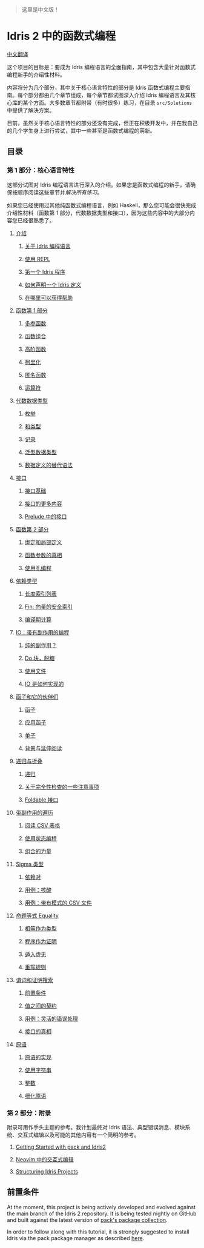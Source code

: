 > 这里是中文版！

# Idris 2 中的函数式编程

[中文翻译](https://github.com/running-grass/idris2-tutorial-zh/blob/main/translation/README.md)

这个项目的目标是：要成为 Idris 编程语言的全面指南，其中包含大量针对函数式编程新手的介绍性材料。

内容将分为几个部分，其中关于核心语言特性的部分是 Idris 函数式编程主要指南。每个部分都由几个章节组成，每个章节都试图深入介绍 Idris 编程语言及其核心库的某个方面。大多数章节都附带（有时很多）练习，在目录 `src/Solutions` 中提供了解决方案。

目前，虽然关于核心语言特性的部分还没有完成，但正在积极开发中，并在我自己的几个学生身上进行尝试，其中一些甚至是函数式编程的萌新。

## 目录

### 第 1 部分：核心语言特性

这部分试图对 Idris 编程语言进行深入的介绍。如果您是函数式编程的新手，请确保按顺序阅读这些章节并*解决所有练习*。

如果您已经使用过其他纯函数式编程语言，例如 Haskell，那么您可能会很快完成介绍性材料（函数第 1 部分，代数数据类型和接口），因为这些内容中的大部分内容您已经很熟悉了。

1. [介绍](src/Tutorial/Intro.md)

   1. [关于 Idris 编程语言](src/Tutorial/Intro.md#关于-Idris-编程语言)

   2. [使用 REPL](src/Tutorial/Intro.md#使用-REPL)

   3. [第一个 Idris 程序](src/Tutorial/Intro.md#第一个-Idris-程序)

   4. [如何声明一个 Idris 定义](src/Tutorial/Intro.md#如何声明一个-Idris-定义)

   5. [在哪里可以获得帮助](src/Tutorial/Intro.md#在哪里可以获得帮助)

2. [函数第 1 部分](src/Tutorial/Functions1.md)

   1. [多参函数](src/Tutorial/Functions1.md#多参函数)

   2. [函数组合](src/Tutorial/Functions1.md#函数组合])

   3. [高阶函数](src/Tutorial/Functions1.md#高阶函数)

   4. [柯里化](src/Tutorial/Functions1.md#柯里化)

   5. [匿名函数](src/Tutorial/Functions1.md#匿名函数)

   6. [运算符](src/Tutorial/Functions1.md#运算符)

3. [代数数据类型](src/Tutorial/DataTypes.md)

   1. [枚举](src/Tutorial/DataTypes.md#枚举)

   2. [和类型](src/Tutorial/DataTypes.md#和类型)

   3. [记录](src/Tutorial/DataTypes.md#记录)

   4. [泛型数据类型](src/Tutorial/DataTypes.md#泛型数据类型)

   5. [数据定义的替代语法](src/Tutorial/DataTypes.md#数据定义的替代语法)

4. [接口](src/Tutorial/Interfaces.md)

   1. [接口基础](src/Tutorial/Interfaces.md#接口基础)

   2. [接口的更多内容](src/Tutorial/Interfaces.md#接口的更多内容)

   3. [Prelude 中的接口](src/Tutorial/Interfaces.md#Prelude-中的接口)

5. [函数第 2 部分](src/Tutorial/Functions2.md)

   1. [绑定和局部定义](src/Tutorial/Functions2.md#绑定和局部定义)

   2. [函数参数的真相](src/Tutorial/Functions2.md#函数参数的真相)

   3. [使用孔编程](src/Tutorial/Functions2.md#使用孔编程)

6. [依赖类型](src/Tutorial/Dependent.md)

   1. [长度索引列表](src/Tutorial/Dependent.md#长度索引列表)

   2. [Fin: 向量的安全索引](src/Tutorial/Dependent.md#Fin:-向量的安全索引)

   3. [编译期计算](src/Tutorial/Dependent.md#编译期计算)

7. [IO：带有副作用的编程](src/Tutorial/IO.md)

   1. [纯的副作用？](src/Tutorial/IO.md#纯的副作用？)

   2. [Do 块，脱糖](src/Tutorial/IO.md#Do-块，脱糖)

   3. [使用文件](src/Tutorial/IO.md#使用文件)

   4. [IO 是如何实现的](src/Tutorial/IO.md#IO-是如何实现的)

8. [函子和它的伙伴们](src/Tutorial/Functor.md)

   1. [函子](src/Tutorial/Functor.md#函子)

   2. [应用函子](src/Tutorial/Functor.md#应用函子)

   3. [单子](src/Tutorial/Functor.md#单子)

   4. [背景与延伸阅读](src/Tutorial/Functor.md#背景与延伸阅读)

9. [递归与折叠](src/Tutorial/Folds.md)

   1. [递归](src/Tutorial/Folds.md#递归)

   2. [关于完全性检查的一些注意事项](src/Tutorial/Folds.md#关于完全性检查的一些注意事项)

   3. [Foldable 接口](src/Tutorial/Folds.md#Foldable-接口)

10. [带副作用的遍历](src/Tutorial/Traverse.md)

    1. [阅读 CSV 表格](src/Tutorial/Traverse.md#阅读-CSV-表格)

    2. [使用状态编程](src/Tutorial/Traverse.md#使用状态编程)

    3. [组合的力量](src/Tutorial/Traverse.md#组合的力量)

11. [Sigma 类型](src/Tutorial/DPair.md)

    1. [依赖对](src/Tutorial/DPair.md#依赖对)

    2. [用例：核酸](src/Tutorial/DPair.md#用例：核酸)

    3. [用例：带有模式的 CSV 文件](src/Tutorial/DPair.md#用例：带有模式的-CSV-文件)

12. [命题等式 Equality](src/Tutorial/Eq.md)

    1. [相等作为类型](src/Tutorial/Eq.md#相等作为类型)

    2. [程序作为证明](src/Tutorial/Eq.md#程序作为证明)

    3. [遁入虚无](src/Tutorial/Eq.md#遁入虚无)

    4. [重写规则](src/Tutorial/Eq.md#重写规则)

13. [谓词和证明搜索](src/Tutorial/Predicates.md)

    1. [前置条件](src/Tutorial/Predicates.md#前置条件)

    2. [值之间的契约](src/Tutorial/Predicates.md#值之间的契约)

    3. [用例：灵活的错误处理](src/Tutorial/Predicates.md#用例：灵活的错误处理)

    4. [接口的真相](src/Tutorial/Predicates.md#接口的真相)

14. [原语](src/Tutorial/Prim.md)

    1. [原语的实现](src/Tutorial/Prim.md#原语的实现)

    2. [使用字符串](src/Tutorial/Prim.md#使用字符串)

    3. [整数](src/Tutorial/Prim.md#整数)

    4. [细化原语](src/Tutorial/Prim.md#细化原语)


### 第 2 部分：附录

附录可用作手头主题的参考。我计划最终对 Idris 语法、典型错误消息、模块系统、交互式编辑以及可能的其他内容有一个简明的参考。

1. [Getting Started with pack and Idris2](src/Appendices/Install.md)

2. [Neovim 中的交互式编辑](src/Appendices/Neovim.md)

3. [Structuring Idris Projects](src/Appendices/Projects.md)


## 前置条件

At the moment, this project is being actively developed and
evolved against the main branch of the Idris 2 repository.
It is being tested nightly on GitHub and built against
the latest version of [pack's package collection](https://github.com/stefan-hoeck/idris2-pack-db).

In order to follow along with this tutorial, it is strongly suggested to install
Idris via the pack package manager as described [here](src/Appendices/Install.md).
